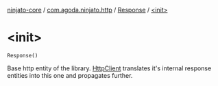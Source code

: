 [ninjato-core](../../index.md) / [com.agoda.ninjato.http](../index.md) / [Response](index.md) / [&lt;init&gt;](./-init-.md)

# &lt;init&gt;

`Response()`

Base http entity of the library.
[HttpClient](../-http-client/index.md) translates it's internal response entities into this one and propagates further.

